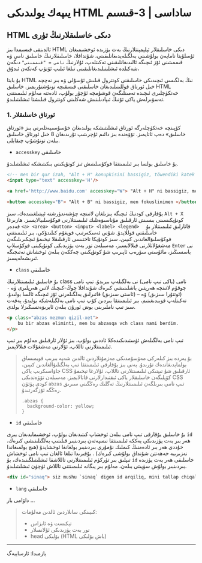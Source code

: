 # يىپەك يولىدىكى HTML ساداسى | 3-قىسىم

## HTML دىكى خاسلىقلارنىڭ تۈرى

ئالدىنقى قىسىمدا بىز HTML دىكى خاسلىقلار ئېلېمېنتلارنىڭ  بەت يۈزىدە ئوخشىمىغان ئۇسلۇبتا نامايەن بولۇشىنى بەلگىلەيدىغانلىقىنى، شۇنداقلا، خاسلىقلارنىڭ خاسلىق نامى ۋە قىممىتىنى ئۆز ئىچىگە ئالىدىغانلىقىنى تەكىتلەپ، ئۇلارنىڭ `نامى = "قىممىتى"`  دىگەن شەكىلدە ئىشلىتىلىدىغانلىقىنى تىلغا ئىلىپ ئۆتۈپ كەتكەن ئىدۇق،

 بۇ بابتا HTML نىڭ بەلگىسى ئىچىدىكى خاسلىقنى كونترول قىلىش ئۇسۇلى ۋە بىر نەچچە خىل ئورتاق قوللىنىلىدىغان خاسلىقنى قىسقىچە تونۇشتۇرىمىز. خاسلىق HTML خەتكۈچلىرى ئىچىدە تەمىنلىگەن قوشۇمچە ئۇچۇر بولۇپ، ئادەتتە مەلۇم ئىلىمىنتنى تەسۋىرلەش ياكى ئۇنىڭ ئىپادىلىنىش شەكلىنى كونترول قىلىشتا ئىشلىتىلىدۇ.



### 1. ئورتاق خاسلىقلار

كۆپىنچە خەتكۈچلەرگە ئورتاق ئىشلىتىشكە بولىدىغان خۇسۇسىيەتلەرنى بىز «ئورتاق خاسلىق» دەپ ئاتايمىز. تۆۋەندە بىز دائىم ئۇچرىتىپ تۇرىدىغان 8 خىل ئورتاق خاسلىق بىلەن تونۇشۇپ چىقايلى.

* `accesskey` خاسلىقى

بۇ خاسلىق بولسا بىر ئىلىمىنتقا فوكۇسلىنىش تىز كونۇپكىنى بىكىتىشكە ئىشلىتىلىدۇ. 

```html
<!-- men bir qur izah, "Alt + H" konupkisini bassigiz, töwendiki katek fokuslinidu  -->
<input type="text" accesskey='H'/>

<a href='http://www.baidu.com' accesskey="W"> "Alt + H" ni bassigiz, men fokuxlinimen </a>

<button accesskey="B"> "Alt + B" ni bassigiz, men fokuslinimen </button>

```

يۇقارقى كودنىڭ ئىچىگە يىزىلغان لاتىنچە چۈشەندۈرشتە ئېيتىلغىنىدەك، سىز `Alt + X` كونۇپكىسىنى بىسىش ئارقىلىق مۇناسىۋەتلىك ئىلىمىنتلارنى فوكۇسلىيالايسىز. ھازىرغا قەدەر `<a> <area> <button> <input> <label> <legend>  `  قاتارلىق ئىلىمىنتلار بۇ خاسلىقنى قوللايدۇ. شۇنى ئەسكەرتىپ قويغۇم كىلىدۇكى، بىر ئىلىمىنتنى فوكۇسلىۋالغاندىن كىيىن، سىز كونۇپكا تاختىسى ئارقىلىقلا تېخىمۇ ئىچكىرىلىگەن مەشغۇلاتلارنى قىلالايسىز، مەسىلەن تور بەت يۈزىدىكى كونۇپكىنى فوكۇسلاپ `Enter` نى باسسىڭىز، مائۇسنى سۆرەپ ئاپىرىپ شۇ كونۇپكىنى چەككەن بىلەن ئوخشاش نەتىجىگە ئىرىشەلەيسىز.



* `class` خاسلىقى

بۇ خاسلىق ئىلىمىنتلارنىڭ class نامى (ياكى تىپ نامى) نى بەلگىلەپ بىرىدۇ. تىپ نامى چوقۇم لاتىنچە ھەرپتىن باشلىنىشى كىرەك شۇنداقلا چوڭ-كىچىك لاتىن ھەرپلىرى ۋە `-`  (ئوتتۇرا سىزىق) ۋە `—`  (ئاستى سىزىق) قاتىرلىق بەلگىلەرنى ئۆز ئىچىگە ئالسا بولىدۇ. تەكىتلەپ قويىدىغىنىم، بىر ئىلىمىنتقا بىردىن كۆپ تىپ نامى بەلگىلەشكە بولىدۇ، پەقەت سىز تىپ ناملىرىنى بوش ئورۇن بىلەن ئايرىۋەتسىڭىزلا بولدى.

```html
<p class="abzas mezmun qizil-xet"> 
	bu bir abzas eliminti, men bu abzasqa vch class nami berdim.
</p>
```

تىپ نامى بەلگىلەش ئۈستىدىكىدەكلا ئاددىي بولۇپ، بىز ئۇلار ئارقىلىق مەلۇم بىر تىپ ئىلىمىنتلارنى تاللاپ، ئۇلارنى مەشغۇلات قىلالايمىز.

> بۇ يەردە بىز كىلەركى مەۋسۇمدىكى مەزمۇنلاردىن ئالدىن شەپە بىرىپ قويمىساق بولمايدىغاندەك تۇرىدۇ. يەنى بىز يۇقارقى ئىلىمىنتقا تىپ بەلگىلىۋالغاندىن كىيىن، جاۋاسىكرىپ ياكى CSS ئارقىلىق شۇ تىپتىكى ئىلىمىنتلارنى تاللاپ، ئۇلارغا تېخىمۇ كۆپلىگەن خاسلىقلار ياكى ئىقتىدارلارنى قاتالايمىز. مەسىلەن تۆۋەندىكى CSS كودى پۈتۈن `abzas` تىپ نامى بىرىلگەن ئىلىمىنتلارنىڭ تەگلىك رەڭگىنى سىرىق رەڭگە ئۆزگەرتىدۇ. 
>
> ```
> .abzas {
> 	background-color: yellow;
> }
> ```
>
> 



* `id` خاسلىقى

بۇ خاسلىق يۇقارقى تىپ نامى بىلەن ئوخشاپ كىتىدىغان بولۇپ، ئوخشىمايدىغان يىرى `id` ھەر بىر بەت يۈزىدىكى يەككە ئىلىمىنتقا نىسپەتەن بىردىنبىر قىلىنىپ بەلگىلىنىشى كىرەك، خۇددى ھەر بىر ئادەمنىڭ كىملىك نۇمۇرى بىردىنبىر بولغانغا ئوخشايدۇ (ھىچ بولمىغاندا نەزىرىيە جەھەتتن شۇنداق بولۇشى كىرەك) . يۇقىرىدا تىلغا ئالغان تىپ نامى ئوخشاش تىپلىق بىر تۈركۈم ئىلىمىنتلارنى تاللاشقا ئىشلىتىلگىنىدەك، بۇ  `id` خاسلىقى ھەر بەت يۈزىدە بىردىنبىر بولۇش سۈپىتى بىلەن، مەلۇم بىر يىگانە ئىلىمىنتنى تاللاش ئۈچۈن ئىشلىتىلىدۇ. 

```html
<div id="sinaq"> siz mushu `sinaq` digen id arqiliq, mini tallap chiqalaysiz  </div>
```



* `lang` خاسلىقى

داۋامى بار ...





> كىيىنكى سانلاردىن ئالدىن مەلۇمات:
>
> * تېكىست ۋە ئابزاس
> * تور بەت يۈزىدىكى ئۇلانمىلار
> * head بۆلىكى (HTML باش بۆلىكى)

---

يازمىدا: ئارسايبەگ

